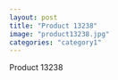 ```yaml
---
layout: post
title: "Product 13238"
image: "product13238.jpg"
categories: "category1"
---
```

Product 13238
